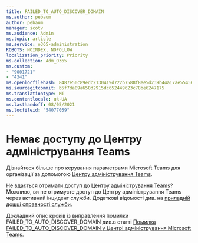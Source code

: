 ```yaml
---
title: FAILED_TO_AUTO_DISCOVER_DOMAIN
ms.author: pebaum
author: pebaum
manager: scotv
ms.audience: Admin
ms.topic: article
ms.service: o365-administration
ROBOTS: NOINDEX, NOFOLLOW
localization_priority: Priority
ms.collection: Adm_O365
ms.custom:
- "9001721"
- "4341"
ms.openlocfilehash: 8487e50c89edc2130419d722b7588f8ee5d239b44a17ae55456ee2fc3442181e
ms.sourcegitcommit: b5f7da89a650d2915dc652449623c78be6247175
ms.translationtype: MT
ms.contentlocale: uk-UA
ms.lasthandoff: 08/05/2021
ms.locfileid: "54077059"
---
```

# <a name="no-access-to-teams-admin-center"></a>Немає доступу до Центру адміністрування Teams

Дізнайтеся більше про керування параметрами Microsoft Teams для організації за допомогою [Центру адміністрування Teams](https://docs.microsoft.com/microsoftteams/enable-features-office-365).

Не вдається отримати доступ до [Центру адміністрування Teams](https://docs.microsoft.com/microsoftteams/enable-features-office-365)? Можливо, ви не отримуєте доступ до Центру адміністрування Teams через активний інцидент служби. Додаткові відомості див. на [приладній дошці справності служби](https://status.office365.com/).

Докладний опис кроків із виправлення помилки FAILED_TO_AUTO_DISCOVER_DOMAIN див.в статті [Помилка FAILED_TO_AUTO_DISCOVER_DOMAIN у Центрі адміністрування Microsoft Teams](https://docs.microsoft.com/microsoftteams/troubleshoot/teams-administration/failed-to-auto-discover-domain-error-teams-admin-center).
